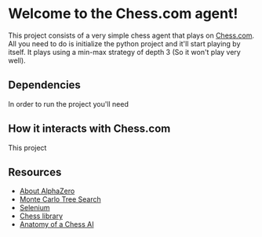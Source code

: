 # Welcome to the Chess.com agent!

This project consists of a very simple chess agent that plays on [Chess.com](chess.com). All you need to do is initialize the python project and it'll start playing by itself. It plays using a min-max strategy of depth 3 (So it won't play very well).

## Dependencies

In order to run the project you'll need

## How it interacts with Chess.com

This project 

## Resources

- [About AlphaZero](https://towardsdatascience.com/alphazero-chess-how-it-works-what-sets-it-apart-and-what-it-can-tell-us-4ab3d2d08867#:~:text=In%20short%2C%20AlphaZero%20is%20a,the%20rules%20of%20said%20games)
- [Monte Carlo Tree Search](https://en.wikipedia.org/wiki/Monte_Carlo_tree_search)
- [Selenium](https://www.selenium.dev)
- [Chess library](https://pypi.org/project/chess/)
- [Anatomy of a Chess AI](https://medium.com/@SereneBiologist/the-anatomy-of-a-chess-ai-2087d0d565)